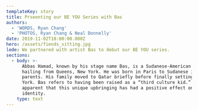 ```yaml
---
templateKey: story
title: Prseenting our BE YOU Series with Bas
authors:
  - 'WORDS, Ryan Chang'
  - 'PHOTOS, Ryan Chang & Neal Donnelly'
date: 2019-11-02T18:00:00.000Z
hero: /assets/fiends_sitting.jpg
lede: We partnered with artist Bas to debut our BE YOU series.
sections:
  - body: >-
      Abbas Hamad, known by his stage name Bas, is a Sudanese-American rapper
      hailing from Queens, New York. He was born in Paris to Sudanese immigrant
      parents. His family moved to Qatar briefly before finally setting in New
      York. Bas refers to having been raised as a “third culture kid.” It is
      apparent that this unique upbringing has had a positive effect on his
      identity.
    type: text
---
```


